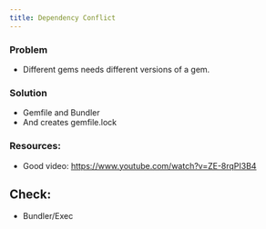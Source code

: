 ```yaml
---
title: Dependency Conflict
---
```


### Problem
- Different gems needs different versions of a gem.

### Solution
- Gemfile and Bundler
- And creates gemfile.lock

### Resources:
- Good video: https://www.youtube.com/watch?v=ZE-8rqPI3B4

## Check:
- Bundler/Exec